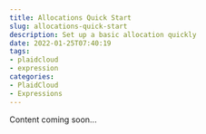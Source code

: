 ```yaml
---
title: Allocations Quick Start
slug: allocations-quick-start
description: Set up a basic allocation quickly
date: 2022-01-25T07:40:19
tags:
- plaidcloud
- expression
categories:
- PlaidCloud
- Expressions
---
```


Content coming soon...
